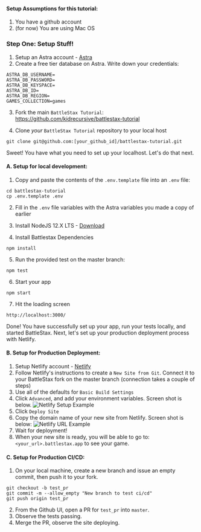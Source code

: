 #### Setup Assumptions for this tutorial:
1. You have a github account
2. (for now) You are using Mac OS

### Step One: Setup Stuff!
1. Setup an Astra account - [Astra](https://astra.datastax.com/)
2. Create a free tier database on Astra. Write down your credentials: 
```
ASTRA_DB_USERNAME=
ASTRA_DB_PASSWORD=
ASTRA_DB_KEYSPACE=
ASTRA_DB_ID=
ASTRA_DB_REGION=
GAMES_COLLECTION=games
```
3. Fork the main `BattleStax Tutorial`: https://github.com/kidrecursive/battlestax-tutorial

4. Clone _your_ `BattleStax Tutorial` repository to your local host
```
git clone git@github.com:[your_github_id]/battlestax-tutorial.git
```

Sweet! You have what you need to set up your localhost. Let's do that next.

#### A. Setup for local development:
1. Copy and paste the contents of the `.env.template` file into an `.env` file:
```
cd battlestax-tutorial
cp .env.template .env
```
2. Fill in the `.env` file variables with the Astra variables you made a copy of earlier

3. Install NodeJS 12.X LTS - [Download](https://nodejs.org/en/download/) 

4. Install Battlestax Dependencies
```
npm install
```

5. Run the provided test on the master branch:
``` 
npm test
```

6. Start your app
```
npm start
```

7. Hit the loading screen
```
http://localhost:3000/
```

Done! You have successfully set up your app, run your tests locally, and started BattleStax.
Next, let's set up your production deployment process with Netlify.

#### B. Setup for Production Deployment:
1. Setup Netlify account - [Netlify](https://www.netlify.com)
2. Follow Netlify's instructions to create a `New Site from Git`. Connect it to your BattleStax fork on the master branch (connection takes a couple of steps)
3. Use all of the defaults for `Basic Build Settings`
4. Click `Advanced`, and add your environment variables. Screen shot is below.
![Netlify Setup Example](https://raw.githubusercontent.com/kidrecursive/battlestax-tutorial/step-1/tutorial/netlify_setup.png)
5. Click `Deploy Site`
6. Copy the domain name of your new site from Netlify. Screen shot is below:
![Netlify URL Example](https://raw.githubusercontent.com/kidrecursive/battlestax-tutorial/step-1/tutorial/netlify_url.png)
7. Wait for deployment!
8. When your new site is ready, you will be able to go to: `<your_url>.battlestax.app` to see your game.

#### C. Setup for Production CI/CD:
1. On your local machine, create a new branch and issue an empty commit, then push it to your fork.
```
git checkout -b test_pr
git commit -m --allow_empty "New branch to test ci/cd"
git push origin test_pr
```
2. From the Github UI, open a PR for `test_pr` into `master`. 
3. Observe the tests passing.
4. Merge the PR, observe the site deploying.
